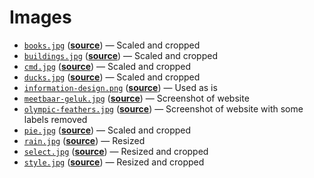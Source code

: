 # Images

*   [`books.jpg`](books.jpg)
    ([**source**](https://unsplash.com/photos/YjVa-F9P9kk))
    — Scaled and cropped
*   [`buildings.jpg`](buildings.jpg)
    ([**source**](https://github.com/bertspaan/buildings/tree/gh-pages/high-res))
    — Scaled and cropped
*   [`cmd.jpg`](cmd.jpg)
    ([**source**](https://moodle.cmd.hva.nl/mod/page/view.php?id=1746))
    — Scaled and cropped
*   [`ducks.jpg`](ducks.jpg)
    ([**source**](https://unsplash.com/photos/59yg_LpcvzQ))
    — Scaled and cropped
*   [`information-design.png`](information-design.png)
    ([**source**](https://moodle.cmd.hva.nl/course/view.php?id=408))
    — Used as is
*   [`meetbaar-geluk.jpg`](meetbaar-geluk.jpg)
    ([**source**](https://nickrttn.github.io/Frontend-3/))
    — Screenshot of website
*   [`olympic-feathers.jpg`](olympic-feathers.jpg)
    ([**source**](https://github.com/nbremer/olympicfeathers))
    — Screenshot of website with some labels removed
*   [`pie.jpg`](pie.jpg)
    ([**source**](https://unsplash.com/photos/5XZ2SyTOyvQ))
    — Scaled and cropped
*   [`rain.jpg`](rain.jpg)
    ([**source**](https://unsplash.com/photos/FtZL0r4DZYk))
    — Resized
*   [`select.jpg`](select.jpg)
    ([**source**](https://unsplash.com/photos/e6fcNpur53A))
    — Resized and cropped
*   [`style.jpg`](style.jpg)
    ([**source**](https://unsplash.com/photos/DXYyKCCvWiM))
    — Resized and cropped

